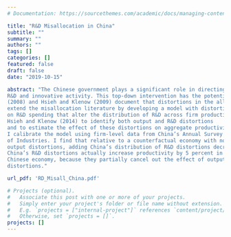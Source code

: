 ```yaml
---
# Documentation: https://sourcethemes.com/academic/docs/managing-content/

title: "R&D Misallocation in China"
subtitle: ""
summary: ""
authors: ""
tags: []
categories: []
featured: false
draft: false
date: "2019-10-15"

abstract: "The Chinese government plays a significant role in directing private
R&D and innovative activity. This top-down intervention has the potential to distort the optimal allocation of resources. Rogerson and Restuccia
(2008) and Hsieh and Klenow (2009) document that distortions in the allocation of capital and labor have large negative effects on productivity. I
extend the misallocation literature by developing a model with distortions
on R&D spending that alter the distribution of R&D across firm productivity. I use a Melitz model along the style of Atkeson-Burstein (2010) and
Hsieh and Klenow (2014) to identify both output and R&D distortions
and to estimate the effect of these distortions on aggregate productivity.
I calibrate the model using firm-level data from China’s Annual Survey
of Industries. I find that relative to a counterfactual economy with no
output distortions, adding China’s distribution of R&D distortions decreases aggregate productivity and GDP by about 12 percent. However,
China’s R&D distortions actually increase productivity by 5 percent in the
Chinese economy, because they partially cancel out the effect of output
distortions."

url_pdf: 'RD_Misall_China.pdf'

# Projects (optional).
#   Associate this post with one or more of your projects.
#   Simply enter your project's folder or file name without extension.
#   E.g. `projects = ["internal-project"]` references `content/project/deep-learning/index.md`.
#   Otherwise, set `projects = []`.
projects: []
---
```

